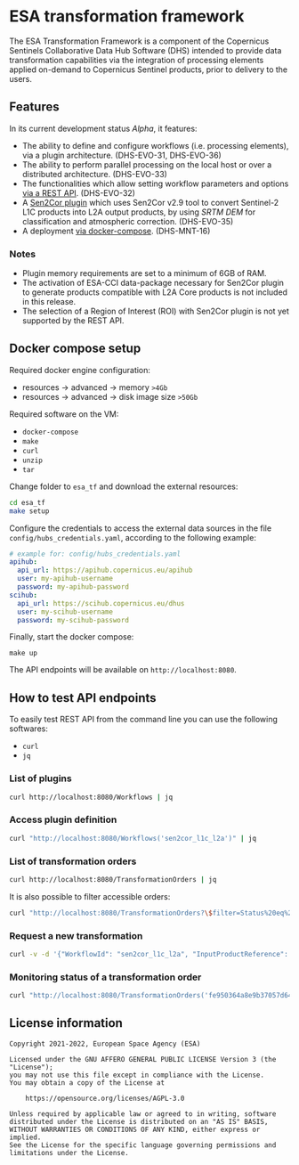 # ESA transformation framework

The ESA Transformation Framework is a component of the
Copernicus Sentinels Collaborative Data Hub Software (DHS) intended to provide
data transformation capabilities via the integration of processing elements
applied on-demand to Copernicus Sentinel products, prior to delivery to the users.

## Features

In its current development status *Alpha*, it features:

- The ability to define and configure workflows 
  (i.e. processing elements), via a plugin architecture. (DHS-EVO-31, DHS-EVO-36)
- The ability to perform parallel processing on the local host
  or over a distributed architecture. (DHS-EVO-33)
- The functionalities which allow setting workflow parameters and options
  [via a REST API](#How-to-test-API-endpoints). (DHS-EVO-32)
- A [Sen2Cor plugin](https://step.esa.int/main/snap-supported-plugins/sen2cor/)
  which uses Sen2Cor v2.9 tool to convert Sentinel-2 L1C products into L2A output products,
  by using *SRTM DEM* for classification and atmospheric correction. (DHS-EVO-35) 
- A deployment [via docker-compose](#Docker-compose-startup). (DHS-MNT-16)

### Notes

- Plugin memory requirements are set to a minimum of 6GB of RAM.
- The activation of ESA-CCI data-package necessary for Sen2Cor plugin
  to generate products compatible with L2A Core products is not included in this release.
- The selection of a Region of Interest (ROI)
  with Sen2Cor plugin is not yet supported by the REST API.

## Docker compose setup

Required docker engine configuration:

- resources -> advanced -> memory `>4Gb`
- resources -> advanced -> disk image size `>50Gb`

Required software on the VM:

- `docker-compose`
- `make`
- `curl`
- `unzip`
- `tar`

Change folder to `esa_tf` and download the external resources:

```bash
cd esa_tf
make setup
```

Configure the credentials to access the external data sources in the file `config/hubs_credentials.yaml`,
according to the following example:

```yaml
# example for: config/hubs_credentials.yaml
apihub:
  api_url: https://apihub.copernicus.eu/apihub
  user: my-apihub-username
  password: my-apihub-password
scihub:
  api_url: https://scihub.copernicus.eu/dhus
  user: my-scihub-username
  password: my-scihub-password
```

Finally, start the docker compose:

```
make up
```

The API endpoints will be available on `http://localhost:8080`.

## How to test API endpoints

To easily test REST API from the command line you can use the following softwares:

- `curl`
- `jq`

### List of plugins

```bash
curl http://localhost:8080/Workflows | jq
```

### Access plugin definition

```bash
curl "http://localhost:8080/Workflows('sen2cor_l1c_l2a')" | jq
```

### List of transformation orders

```bash
curl http://localhost:8080/TransformationOrders | jq
```

It is also possible to filter accessible orders:

```bash
curl "http://localhost:8080/TransformationOrders?\$filter=Status%20eq%20'completed'" | jq
```

### Request a new transformation

```bash
curl -v -d '{"WorkflowId": "sen2cor_l1c_l2a", "InputProductReference": {"Reference": "S2A_MSIL1C_20211022T062221_N0301_R048_T39GWH_20211022T064132.zip"}, "WorkflowOptions": {"aerosol_type": "maritime", "mid_latitude": "auto", "ozone_content": 0, "cirrus_correction": true, "dem_terrain_correction": true, "row0": 600, "col0": 1200, "nrow_win": 600, "ncol_win": 600}}' -H "Content-Type: application/json" http://localhost:8080/TransformationOrders | jq
```

### Monitoring status of a transformation order

```bash
curl "http://localhost:8080/TransformationOrders('fe950364a8e9b37057d64f9d056edc05')" | jq
```

## License information

```
Copyright 2021-2022, European Space Agency (ESA)

Licensed under the GNU AFFERO GENERAL PUBLIC LICENSE Version 3 (the "License");
you may not use this file except in compliance with the License.
You may obtain a copy of the License at

    https://opensource.org/licenses/AGPL-3.0

Unless required by applicable law or agreed to in writing, software
distributed under the License is distributed on an "AS IS" BASIS,
WITHOUT WARRANTIES OR CONDITIONS OF ANY KIND, either express or implied.
See the License for the specific language governing permissions and
limitations under the License.
```
